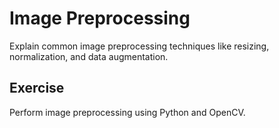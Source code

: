 # Image Preprocessing

Explain common image preprocessing techniques like resizing, normalization, and data augmentation.

## Exercise

Perform image preprocessing using Python and OpenCV.
